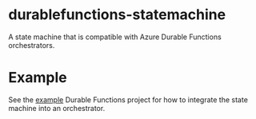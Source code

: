# durablefunctions-statemachine

A state machine that is compatible with Azure Durable Functions orchestrators.

# Example

See the [example](/src/Umamimolecule.DurableFunctionExample) Durable Functions project for how to integrate the state machine into an orchestrator.
